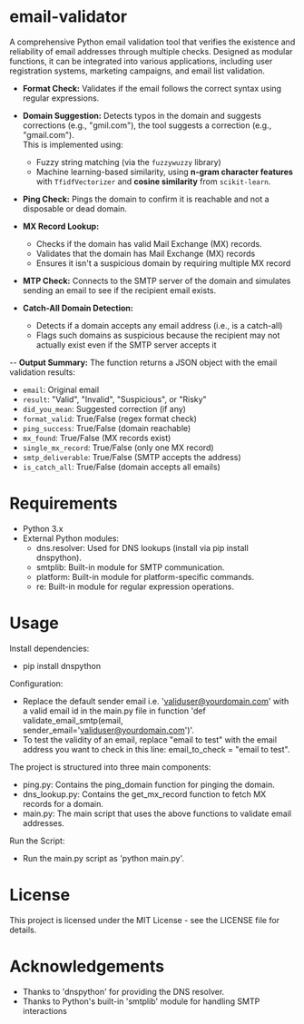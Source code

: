 # email-validator
A comprehensive Python email validation tool that verifies the existence and reliability of email addresses through multiple checks. Designed as modular functions, it can be integrated into various applications, including user registration systems, marketing campaigns, and email list validation.

- **Format Check:** Validates if the email follows the correct syntax using regular expressions.
- **Domain Suggestion:** Detects typos in the domain and suggests corrections (e.g., "gmil.com"), the tool suggests a correction (e.g., "gmail.com").  
  This is implemented using:
   - Fuzzy string matching (via the `fuzzywuzzy` library)
   - Machine learning-based similarity, using **n-gram character features** with `TfidfVectorizer` and **cosine similarity** from `scikit-learn`.

- **Ping Check:** Pings the domain to confirm it is reachable and not a disposable or dead domain.
- **MX Record Lookup:**
    - Checks if the domain has valid Mail Exchange (MX) records.
    - Validates that the domain has Mail Exchange (MX) records
    - Ensures it isn't a suspicious domain by requiring multiple MX record

- **MTP Check:** Connects to the SMTP server of the domain and simulates sending an email to see if the recipient email exists.
- **Catch-All Domain Detection:**
    - Detects if a domain accepts any email address (i.e., is a catch-all)
    - Flags such domains as suspicious because the recipient may not actually exist even if the SMTP server accepts it

-- **Output Summary:**
The function returns a JSON object with the email validation results:
- `email`: Original email
- `result`: "Valid", "Invalid", "Suspicious", or "Risky"
- `did_you_mean`: Suggested correction (if any)
- `format_valid`: True/False (regex format check)
- `ping_success`: True/False (domain reachable)
- `mx_found`: True/False (MX records exist)
- `single_mx_record`: True/False (only one MX record)
- `smtp_deliverable`: True/False (SMTP accepts the address)
- `is_catch_all`: True/False (domain accepts all emails)

# Requirements

- Python 3.x
- External Python modules:
  - dns.resolver: Used for DNS lookups (install via pip install dnspython).
  - smtplib: Built-in module for SMTP communication.
  - platform: Built-in module for platform-specific commands.
  - re: Built-in module for regular expression operations.
 
# Usage

Install dependencies:
- pip install dnspython

Configuration:
- Replace the default sender email i.e. 'validuser@yourdomain.com' with a valid email id in the main.py file in function 'def validate_email_smtp(email, sender_email='validuser@yourdomain.com')'.
- To test the validity of an email, replace "email to test" with the email address you want to check in this line: email_to_check = "email to test".

The project is structured into three main components:

- ping.py: Contains the ping_domain function for pinging the domain.
- dns_lookup.py: Contains the get_mx_record function to fetch MX records for a domain.
- main.py: The main script that uses the above functions to validate email addresses.

Run the Script:
-  Run the main.py script as 'python main.py'.


# License

This project is licensed under the MIT License - see the LICENSE file for details.


# Acknowledgements

- Thanks to 'dnspython' for providing the DNS resolver.
- Thanks to Python's built-in 'smtplib' module for handling SMTP interactions
